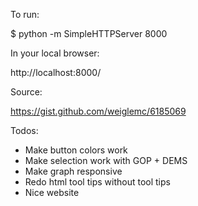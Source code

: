 To run:

$ python -m SimpleHTTPServer 8000

In your local browser:

http://localhost:8000/

Source:

https://gist.github.com/weiglemc/6185069

Todos:

- Make button colors work
- Make selection work with GOP + DEMS
- Make graph responsive
- Redo html tool tips without tool tips
- Nice website
